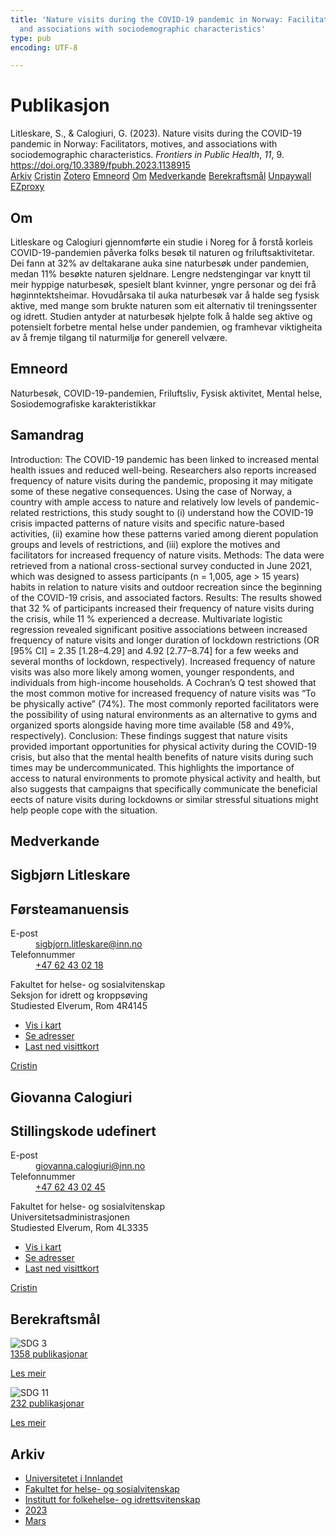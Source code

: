 ```yaml
---
title: 'Nature visits during the COVID-19 pandemic in Norway: Facilitators, motives,
  and associations with sociodemographic characteristics'
type: pub
encoding: UTF-8

---
```

<h1>Publikasjon</h1>
<article id="csl-bib-container-9YQNURBB" class="csl-bib-container">
  <div class="csl-bib-body"> <div class="csl-entry">Litleskare, S., &#38; Calogiuri, G. (2023). Nature visits during the COVID-19 pandemic in Norway: Facilitators, motives, and associations with sociodemographic characteristics. <i>Frontiers in Public Health</i>, <i>11</i>, 9. <a href="https://doi.org/10.3389/fpubh.2023.1138915">https://doi.org/10.3389/fpubh.2023.1138915</a></div> </div>
  <div class="csl-bib-buttons">
    <a href="#taxonomy-article-9YQNURBB" alt="archive" class="csl-bib-button">Arkiv</a>
    <a href="https://app.cristin.no/results/show.jsf?id=2133567" alt="Cristin" class="csl-bib-button">Cristin</a>
    <a href="http://zotero.org/groups/5881554/items/9YQNURBB" alt="Zotero" class="csl-bib-button">Zotero</a>
    <a href="#keywords-article-9YQNURBB" alt="keywords" class="csl-bib-button">Emneord</a>
    <a href="#about-article-9YQNURBB" alt="about_pub" class="csl-bib-button">Om</a>
    <a href="#contributors-article-9YQNURBB" alt="contributors" class="csl-bib-button">Medverkande</a>
    <a href="#sdg-article-9YQNURBB" alt="sdg" class="csl-bib-button">Berekraftsmål</a>
    <a href="https://www.frontiersin.org/articles/10.3389/fpubh.2023.1138915/pdf" alt="Unpaywall" class="csl-bib-button">Unpaywall</a>
    <a href="https://www.frontiersin.org/articles/10.3389/fpubh.2023.1138915/pdf" alt="EZproxy" class="csl-bib-button">EZproxy</a>
  </div>
  <div id="csl-bib-meta-container-9YQNURBB"></div>
</article>
<div id="csl-bib-meta-9YQNURBB" class="csl-bib-meta">
  <article id="about-article-9YQNURBB" class="about_pub-article">
    <h1>Om</h1>
    Litleskare og Calogiuri gjennomførte ein studie i Noreg for å forstå korleis COVID-19-pandemien påverka folks besøk til naturen og friluftsaktivitetar. Dei fann at 32% av deltakarane auka sine naturbesøk under pandemien, medan 11% besøkte naturen sjeldnare. Lengre nedstengingar var knytt til meir hyppige naturbesøk, spesielt blant kvinner, yngre personar og dei frå høginntektsheimar. Hovudårsaka til auka naturbesøk var å halde seg fysisk aktive, med mange som brukte naturen som eit alternativ til treningssenter og idrett. Studien antyder at naturbesøk hjelpte folk å halde seg aktive og potensielt forbetre mental helse under pandemien, og framhevar viktigheita av å fremje tilgang til naturmiljø for generell velvære.
  </article>
  <article id="keywords-article-9YQNURBB" class="keywords-article">
    <h1>Emneord</h1>
    Naturbesøk, COVID-19-pandemien, Friluftsliv, Fysisk aktivitet, Mental helse, Sosiodemografiske karakteristikkar
  </article>
  <article id="abstract-article-9YQNURBB" class="abstract-article">
    <h1>Samandrag</h1>
    Introduction: The COVID-19 pandemic has been linked to increased mental 
health issues and reduced well-being. Researchers also reports increased 
frequency of nature visits during the pandemic, proposing it may mitigate some 
of these negative consequences. Using the case of Norway, a country with ample 
access to nature and relatively low levels of pandemic-related restrictions, this 
study sought to (i) understand how the COVID-19 crisis impacted patterns of 
nature visits and specific nature-based activities, (ii) examine how these patterns 
varied among dierent population groups and levels of restrictions, and (iii) explore 
the motives and facilitators for increased frequency of nature visits. 
Methods: The data were retrieved from a national cross-sectional survey 
conducted in June 2021, which was designed to assess participants (n = 1,005, 
age > 15 years) habits in relation to nature visits and outdoor recreation since the 
beginning of the COVID-19 crisis, and associated factors. 
Results: The results showed that 32 % of participants increased their frequency 
of nature visits during the crisis, while 11 % experienced a decrease. Multivariate 
logistic regression revealed significant positive associations between increased 
frequency of nature visits and longer duration of lockdown restrictions (OR [95% 
CI] = 2.35 [1.28–4.29] and 4.92 [2.77–8.74] for a few weeks and several months 
of lockdown, respectively). Increased frequency of nature visits was also more 
likely among women, younger respondents, and individuals from high-income 
households. A Cochran’s Q test showed that the most common motive for 
increased frequency of nature visits was “To be physically active” (74%). The most 
commonly reported facilitators were the possibility of using natural environments 
as an alternative to gyms and organized sports alongside having more time 
available (58 and 49%, respectively). 
Conclusion: These findings suggest that nature visits provided important 
opportunities for physical activity during the COVID-19 crisis, but also that 
the mental health benefits of nature visits during such times may be undercommunicated. This highlights the importance of access to natural environments 
to promote physical activity and health, but also suggests that campaigns that 
specifically communicate the beneficial eects of nature visits during lockdowns 
or similar stressful situations might help people cope with the situation.
  </article>
  <article id="contributors-article-9YQNURBB" class="contributors-article">
    <h1>Medverkande</h1>
    <div class="personas"> <div class="vrtx-hinn-person-card"> <div class="photo"> <i class="lar la-user-circle missing-person"></i> </div> <div class="info"> <hgroup><h1>Sigbjørn Litleskare</h1> <h2>Førsteamanuensis</h2> </hgroup><dl> <dt>E-post</dt> <dd> <a href="mailto:sigbjorn.litleskare@inn.no">sigbjorn.litleskare@inn.no</a> </dd> <dt>Telefonnummer</dt> <dd><a href="tel:+4762430218"> +47 62 43 02 18 </a></dd> </dl> <p> Fakultet for helse- og sosialvitenskap<br> Seksjon for idrett og kroppsøving<br> Studiested Elverum, Rom 4R4145 </p> <ul class="vrtx-hinn-links"> <li><a href="https://www.google.com/maps?q=60.88156,11.53723">Vis i kart</a></li> <li><a href="https://www.inn.no/finn-en-ansatt/sigbjorn-litleskare.html#vrtx-hinn-addresses">Se adresser</a></li> <li><a href="https://www.inn.no/finn-en-ansatt/sigbjorn-litleskare.html?vrtx=vcf">Last ned visittkort</a></li> </ul> </div> </div> <a href="https://app.cristin.no/persons/show.jsf?id=477352" alt="Cristin URL" class="personas-cristin">Cristin</a> </div> <div class="personas"> <div class="vrtx-hinn-person-card"> <div class="photo"> <i class="lar la-user-circle missing-person"></i> </div> <div class="info"> <hgroup><h1>Giovanna Calogiuri</h1> <h2>Stillingskode udefinert</h2> </hgroup><dl> <dt>E-post</dt> <dd> <a href="mailto:giovanna.calogiuri@inn.no">giovanna.calogiuri@inn.no</a> </dd> <dt>Telefonnummer</dt> <dd><a href="tel:+4762430245"> +47 62 43 02 45 </a></dd> </dl> <p> Fakultet for helse- og sosialvitenskap<br> Universitetsadministrasjonen<br> Studiested Elverum, Rom 4L3335 </p> <ul class="vrtx-hinn-links"> <li><a href="https://www.google.com/maps?q=60.88177,11.53669">Vis i kart</a></li> <li><a href="https://www.inn.no/finn-en-ansatt/giovanna-calogiuri.html#vrtx-hinn-addresses">Se adresser</a></li> <li><a href="https://www.inn.no/finn-en-ansatt/giovanna-calogiuri.html?vrtx=vcf">Last ned visittkort</a></li> </ul> </div> </div> <a href="https://app.cristin.no/persons/show.jsf?id=358086" alt="Cristin URL" class="personas-cristin">Cristin</a> </div>
  </article>
  <article id="sdg-article-9YQNURBB" class="sdg-article">
    <h1>Berekraftsmål</h1>
    <div class="sdg-container"><div id="sdg3" class="sdg">
        <img src="{{< params subfolder >}}images/sdg/sdg03_nn.png" class="image" alt="SDG 3">
        <div class="sdg-overlay">
          <a href="/nn/archive/?key=?sdg=3#archive" class="sdg-publication-count"><span>1358</span> publikasjonar</a>
          <p><a href="https://fn.no/om-fn/fns-baerekraftsmaal/god-helse-og-livskvalitet?lang=nno-NO" class="sdg-read-more">Les meir</a></p>
        </div>
      </div> <div id="sdg11" class="sdg">
        <img src="{{< params subfolder >}}images/sdg/sdg11_nn.png" class="image" alt="SDG 11">
        <div class="sdg-overlay">
          <a href="/nn/archive/?key=?sdg=11#archive" class="sdg-publication-count"><span>232</span> publikasjonar</a>
          <p><a href="https://fn.no/om-fn/fns-baerekraftsmaal/baerekraftige-byer-og-lokalsamfunn?lang=nno-NO" class="sdg-read-more">Les meir</a></p>
        </div>
      </div></div>
  </article>
  <article id="taxonomy-article-9YQNURBB" class="taxonomy-article">
    <h1>Arkiv</h1>
    <ul>
      <li>
        <a href="/nn/archive/?key=3DCRN523">Universitetet i Innlandet</a>
      </li>
      <li>
        <a href="/nn/archive/?key=IDKFS3MX">Fakultet for helse- og sosialvitenskap</a>
      </li>
      <li>
        <a href="/nn/archive/?key=FJXE3Z8X">Institutt for folkehelse- og idrettsvitenskap</a>
      </li>
      <li>
        <a href="/nn/archive/?key=5HKEZMYN">2023</a>
      </li>
      <li>
        <a href="/nn/archive/?key=8YIW3ZIL">Mars</a>
      </li>
    </ul>
  </article>
</div>
